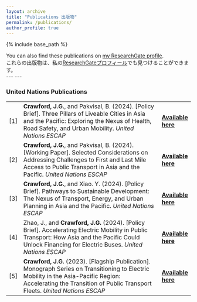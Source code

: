 ```yaml
---
layout: archive
title: "Publications 出版物"
permalink: /publications/
author_profile: true
---
```


{% include base_path %}

  <div class="wordwrap">You can also find these publications on <a href="{{site.author.researchgate}}">my ResearchGate profile</a>.</div>
<div class="wordwrap">これらの出版物は、私の<a href="{{site.author.researchgate}}">ResearchGateプロフィール</a>でも見つけることができます。</div>
---
---

<h3>United Nations Publications</h3>
<table class="tg">
<tbody>
<tr>  
<td width="5%">[1]</td>
<td width="95%"> <strong>Crawford, J.G.</strong>, and Pakvisal, B. (2024). [Policy Brief]. Three Pillars of Liveable Cities in Asia and the Pacific: Exploring the Nexus of Health, Road Safety, and Urban Mobility. <em>United Nations ESCAP</em> <td><a href="https://www.unescap.org/kp/2024/three-pillars-liveable-cities-asia-and-pacific" target="_blank"><strong>Available here</strong></a></td>
</tr>   
<tr>  
<td width="5%">[2]</td>
<td width="95%"> <strong>Crawford, J.G.</strong>, and Pakvisal, B. (2024). [Working Paper]. Selected Considerations on Addressing Challenges to First and Last Mile Access to Public Transport in Asia and the Pacific. <em>United Nations ESCAP</em> <td><a href="https://www.unescap.org/events/2024/expert-group-meeting-first-and-last-mile-access-public-transport-asia-and-pacific" target="_blank"><strong>Available here</strong></a></td>
</tr>   
<tr>  
<td width="5%">[3]</td>
<td width="95%"> <strong>Crawford, J.G.</strong>, and Xiao. Y. (2024). [Policy Brief]. Pathways to Sustainable Development: The Nexus of Transport, Energy, and Urban Planning in Asia and the Pacific. <em>United Nations ESCAP</em> <td><a href="https://www.unescap.org/kp/2024/pathways-sustainable-development-nexus-transport-energy-and-urban-planning-asia-and-pacific" target="_blank"><strong>Available here</strong></a></td>
</tr>   
<tr>  
<td width="5%">[4]</td>
<td width="95%"> Zhao, J., and <strong>Crawford, J.G.</strong> (2024). [Policy Brief]. Accelerating Electric Mobility in Public Transport: How Asia and the Pacific Could Unlock Financing for Electric Buses. <em>United Nations ESCAP</em> <td><a href="https://www.unescap.org/kp/2024/accelerating-electric-mobility-public-transport-how-asia-and-pacific-could-unlock-financing" target="_blank"><strong>Available here</strong></a></td>
</tr>   
<tr>  
<td width="5%">[5]</td>
<td width="95%"> <strong>Crawford, J.G.</strong> (2023). [Flagship Publication]. Monograph Series on Transitioning to Electric Mobility in the Asia-Pacific Region: Accelerating the Transition of Public Transport Fleets. <em>United Nations ESCAP</em> <td><a href="https://www.unescap.org/kp/2023/accelerating-transition-public-transport-fleets" target="_blank"><strong>Available here</strong></a></td>
</tr>   
<tr>  
